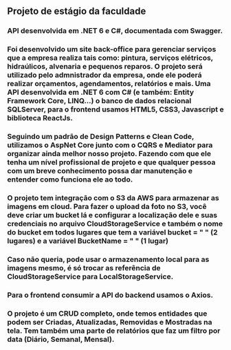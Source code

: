 ## Projeto de estágio da faculdade

### API desenvolvida em .NET 6 e C#, documentada com Swagger.
### Foi desenvolvido um site back-office para gerenciar serviços que a empresa realiza tais como: pintura, serviços elétricos, hidraúlicos, alvenaria e pequenos reparos. O projeto será utilizado pelo admnistrador da empresa, onde ele poderá realizar orçamentos, agendamentos, relatórios e mais. Uma API desenvolvida em .NET 6 com C# (e também: Entity Framework Core, LINQ...) o banco de dados relacional SQLServer, para o frontend usamos HTML5, CSS3, Javascript e biblioteca ReactJs.

### Seguindo um padrão de Design Patterns e Clean Code, utilizamos o AspNet Core junto com o CQRS e Mediator para organizar ainda melhor nosso projeto. Fazendo com que ele tenha um nível profissional de projeto e que qualquer pessoa com um breve conhecimento possa dar manutenção e entender como funciona ele ao todo.

### O projeto tem integração com o S3 da AWS para armazenar as imagens em cloud. Para fazer o upload da foto no S3, você deve criar um bucket lá e configurar a localização dele e suas credenciais no arquivo CloudStorageService e também o nome do bucket em todos lugares que tem a variável bucket = " " (2 lugares) e a variável BucketName = " " (1 lugar)
### Caso não queria, pode usar o armazenamento local para as imagens mesmo, é só trocar as referência de CloudStorageService para LocalStorageService.

### Para o frontend consumir a API do backend usamos o Axios.

### O projeto é um CRUD completo, onde temos entidades que podem ser Criadas, Atualizadas, Removidas e Mostradas na tela. Tem também uma parte de relatórios que faz um filtro por data (Diário, Semanal, Mensal).

